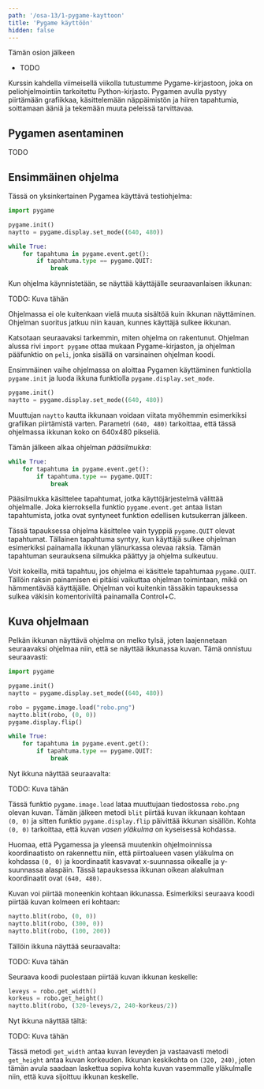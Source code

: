 ```yaml
---
path: '/osa-13/1-pygame-kayttoon'
title: 'Pygame käyttöön'
hidden: false
---
```


<text-box variant='learningObjectives' name='Oppimistavoitteet'>

Tämän osion jälkeen

- TODO

</text-box>

Kurssin kahdella viimeisellä viikolla tutustumme Pygame-kirjastoon, joka on peliohjelmointiin tarkoitettu Python-kirjasto. Pygamen avulla pystyy piirtämään grafiikkaa, käsittelemään näppäimistön ja hiiren tapahtumia, soittamaan ääniä ja tekemään muuta peleissä tarvittavaa.

## Pygamen asentaminen

TODO

## Ensimmäinen ohjelma

Tässä on yksinkertainen Pygamea käyttävä testiohjelma:

```python
import pygame

pygame.init()
naytto = pygame.display.set_mode((640, 480))

while True:
    for tapahtuma in pygame.event.get():
        if tapahtuma.type == pygame.QUIT:
            break
```

Kun ohjelma käynnistetään, se näyttää käyttäjälle seuraavanlaisen ikkunan:

TODO: Kuva tähän

Ohjelmassa ei ole kuitenkaan vielä muuta sisältöä kuin ikkunan näyttäminen. Ohjelman suoritus jatkuu niin kauan, kunnes käyttäjä sulkee ikkunan.

Katsotaan seuraavaksi tarkemmin, miten ohjelma on rakentunut. Ohjelman alussa rivi `import pygame` ottaa mukaan Pygame-kirjaston, ja ohjelman pääfunktio on `peli`, jonka sisällä on varsinainen ohjelman koodi.

Ensimmäinen vaihe ohjelmassa on aloittaa Pygamen käyttäminen funktiolla `pygame.init` ja luoda ikkuna funktiolla `pygame.display.set_mode`.

```python
pygame.init()
naytto = pygame.display.set_mode((640, 480))
```

Muuttujan `naytto` kautta ikkunaan voidaan viitata myöhemmin esimerkiksi grafiikan piirtämistä varten. Parametri `(640, 480)` tarkoittaa, että tässä ohjelmassa ikkunan koko on 640x480 pikseliä.

Tämän jälkeen alkaa ohjelman _pääsilmukka_:

```python
while True:
    for tapahtuma in pygame.event.get():
        if tapahtuma.type == pygame.QUIT:
            break
```

Pääsilmukka käsittelee tapahtumat, jotka käyttöjärjestelmä välittää ohjelmalle. Joka kierroksella funktio `pygame.event.get` antaa listan tapahtumista, jotka ovat syntyneet funktion edellisen kutsukerran jälkeen.

Tässä tapauksessa ohjelma käsittelee vain tyyppiä `pygame.QUIT` olevat tapahtumat. Tällainen tapahtuma syntyy, kun käyttäjä sulkee ohjelman esimerkiksi painamalla ikkunan ylänurkassa olevaa raksia. Tämän tapahtuman seurauksena silmukka päättyy ja ohjelma sulkeutuu.

Voit kokeilla, mitä tapahtuu, jos ohjelma ei käsittele tapahtumaa `pygame.QUIT`. Tällöin raksin painamisen ei pitäisi vaikuttaa ohjelman toimintaan, mikä on hämmentävää käyttäjälle. Ohjelman voi kuitenkin tässäkin tapauksessa sulkea väkisin komentoriviltä painamalla Control+C.

## Kuva ohjelmaan

Pelkän ikkunan näyttävä ohjelma on melko tylsä, joten laajennetaan seuraavaksi ohjelmaa niin, että se näyttää ikkunassa kuvan. Tämä onnistuu seuraavasti:

```python
import pygame

pygame.init()
naytto = pygame.display.set_mode((640, 480))

robo = pygame.image.load("robo.png")
naytto.blit(robo, (0, 0))
pygame.display.flip()

while True:
    for tapahtuma in pygame.event.get():
        if tapahtuma.type == pygame.QUIT:
            break
```

Nyt ikkuna näyttää seuraavalta:

TODO: Kuva tähän

Tässä funktio `pygame.image.load` lataa muuttujaan tiedostossa `robo.png` olevan kuvan. Tämän jälkeen metodi `blit` piirtää kuvan ikkunaan kohtaan `(0, 0)` ja sitten funktio `pygame.display.flip` päivittää ikkunan sisällön. Kohta `(0, 0)` tarkoittaa, että kuvan _vasen yläkulma_  on kyseisessä kohdassa.

Huomaa, että Pygamessa ja yleensä muutenkin ohjelmoinnissa koordinaatisto on rakennettu niin, että piirtoalueen vasen yläkulma on kohdassa `(0, 0)` ja koordinaatit kasvavat x-suunnassa oikealle ja y-suunnassa alaspäin. Tässä tapauksessa ikkunan oikean alakulman koordinaatit ovat `(640, 480)`.

Kuvan voi piirtää moneenkin kohtaan ikkunassa. Esimerkiksi seuraava koodi piirtää kuvan kolmeen eri kohtaan:

```python
naytto.blit(robo, (0, 0))
naytto.blit(robo, (300, 0))
naytto.blit(robo, (100, 200))
```

Tällöin ikkuna näyttää seuraavalta:

TODO: Kuva tähän

Seuraava koodi puolestaan piirtää kuvan ikkunan keskelle:

```python
leveys = robo.get_width()
korkeus = robo.get_height()
naytto.blit(robo, (320-leveys/2, 240-korkeus/2))
```

Nyt ikkuna näyttää tältä:

TODO: Kuva tähän

Tässä metodi `get_width` antaa kuvan leveyden ja vastaavasti metodi `get_height` antaa kuvan korkeuden. Ikkunan keskikohta on `(320, 240)`, joten tämän avula saadaan laskettua sopiva kohta kuvan vasemmalle yläkulmalle niin, että kuva sijoittuu ikkunan keskelle.

